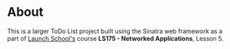# About

This is a larger ToDo List project built using the Sinatra web framework as a part of [Launch School's](https://launchschool.com) course **LS175 - Networked Applications**, Lesson 5.
